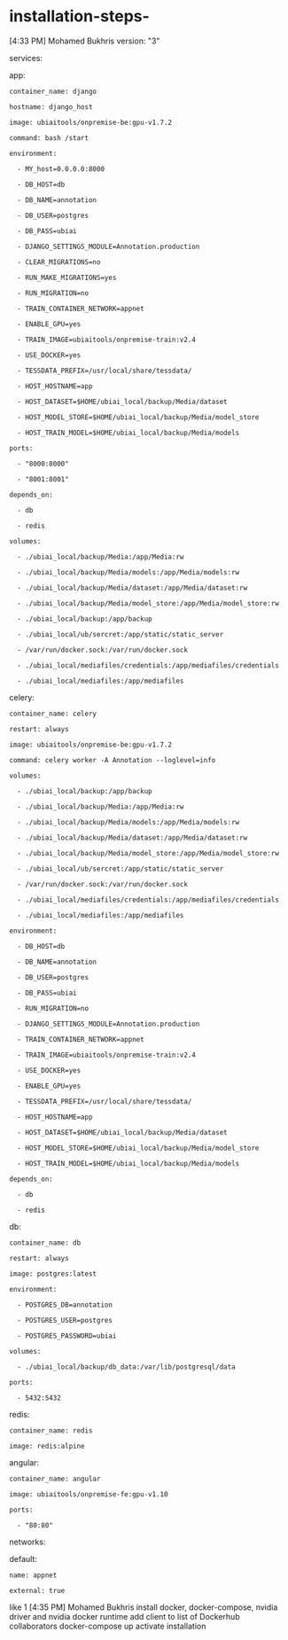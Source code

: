 # installation-steps-
[4:33 PM] Mohamed Bukhris
version: "3"
 
services:

  app:

    container_name: django

    hostname: django_host

    image: ubiaitools/onpremise-be:gpu-v1.7.2

    command: bash /start

    environment:

      - MY_host=0.0.0.0:8000

      - DB_HOST=db

      - DB_NAME=annotation

      - DB_USER=postgres

      - DB_PASS=ubiai

      - DJANGO_SETTINGS_MODULE=Annotation.production

      - CLEAR_MIGRATIONS=no

      - RUN_MAKE_MIGRATIONS=yes

      - RUN_MIGRATION=no

      - TRAIN_CONTAINER_NETWORK=appnet

      - ENABLE_GPU=yes

      - TRAIN_IMAGE=ubiaitools/onpremise-train:v2.4

      - USE_DOCKER=yes

      - TESSDATA_PREFIX=/usr/local/share/tessdata/

      - HOST_HOSTNAME=app

      - HOST_DATASET=$HOME/ubiai_local/backup/Media/dataset

      - HOST_MODEL_STORE=$HOME/ubiai_local/backup/Media/model_store

      - HOST_TRAIN_MODEL=$HOME/ubiai_local/backup/Media/models

    ports:

      - "8000:8000"

      - "8001:8001"

    depends_on:

      - db

      - redis

    volumes:

      - ./ubiai_local/backup/Media:/app/Media:rw

      - ./ubiai_local/backup/Media/models:/app/Media/models:rw

      - ./ubiai_local/backup/Media/dataset:/app/Media/dataset:rw

      - ./ubiai_local/backup/Media/model_store:/app/Media/model_store:rw

      - ./ubiai_local/backup:/app/backup

      - ./ubiai_local/ub/sercret:/app/static/static_server

      - /var/run/docker.sock:/var/run/docker.sock

      - ./ubiai_local/mediafiles/credentials:/app/mediafiles/credentials

      - ./ubiai_local/mediafiles:/app/mediafiles
 
  celery:

    container_name: celery

    restart: always

    image: ubiaitools/onpremise-be:gpu-v1.7.2

    command: celery worker -A Annotation --loglevel=info

    volumes:

      - ./ubiai_local/backup:/app/backup

      - ./ubiai_local/backup/Media:/app/Media:rw

      - ./ubiai_local/backup/Media/models:/app/Media/models:rw

      - ./ubiai_local/backup/Media/dataset:/app/Media/dataset:rw

      - ./ubiai_local/backup/Media/model_store:/app/Media/model_store:rw

      - ./ubiai_local/ub/sercret:/app/static/static_server

      - /var/run/docker.sock:/var/run/docker.sock

      - ./ubiai_local/mediafiles/credentials:/app/mediafiles/credentials

      - ./ubiai_local/mediafiles:/app/mediafiles

    environment:

      - DB_HOST=db

      - DB_NAME=annotation

      - DB_USER=postgres

      - DB_PASS=ubiai

      - RUN_MIGRATION=no

      - DJANGO_SETTINGS_MODULE=Annotation.production

      - TRAIN_CONTAINER_NETWORK=appnet

      - TRAIN_IMAGE=ubiaitools/onpremise-train:v2.4

      - USE_DOCKER=yes

      - ENABLE_GPU=yes

      - TESSDATA_PREFIX=/usr/local/share/tessdata/

      - HOST_HOSTNAME=app

      - HOST_DATASET=$HOME/ubiai_local/backup/Media/dataset

      - HOST_MODEL_STORE=$HOME/ubiai_local/backup/Media/model_store

      - HOST_TRAIN_MODEL=$HOME/ubiai_local/backup/Media/models

    depends_on:

      - db

      - redis
 
  db:

    container_name: db

    restart: always

    image: postgres:latest

    environment:

      - POSTGRES_DB=annotation

      - POSTGRES_USER=postgres

      - POSTGRES_PASSWORD=ubiai

    volumes:

      - ./ubiai_local/backup/db_data:/var/lib/postgresql/data

    ports:

      - 5432:5432
 
  redis:

    container_name: redis

    image: redis:alpine
 
  angular:

    container_name: angular

    image: ubiaitools/onpremise-fe:gpu-v1.10

    ports:

      - "80:80"
 
networks:

  default:

    name: appnet

    external: true

 like 1
[4:35 PM] Mohamed Bukhris
install docker, docker-compose, nvidia driver and nvidia docker runtime
add client to list of Dockerhub collaborators
docker-compose up
activate installation
 
